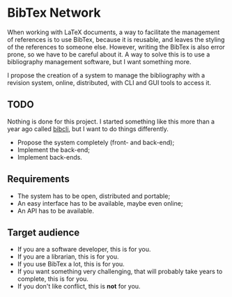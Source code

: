 
# BibTex Network

When working with LaTeX documents, a way to facilitate the management of
references is to use BibTex, because it is reusable, and leaves the styling of
the references to someone else.
However, writing the BibTex is also error prone, so we have to be careful about
it.
A way to solve this is to use a bibliography management software, but I want
something more.

I propose the creation of a system to manage the bibliography with a revision
system, online, distributed, with CLI and GUI tools to access it.

## TODO

Nothing is done for this project. I started something like this more than a
year ago called [bibcli](https://github.com/abelsiqueira/bibcli), but I want to
do things differently.

  - Propose the system completely (front- and back-end);
  - Implement the back-end;
  - Implement back-ends.

## Requirements

  - The system has to be open, distributed and portable;
  - An easy interface has to be available, maybe even online;
  - An API has to be available.

## Target audience

  - If you are a software developer, this is for you.
  - If you are a librarian, this is for you.
  - If you use BibTex a lot, this is for you.
  - If you want something very challenging, that will probably take years to
    complete, this is for you.
  - If you don't like conflict, this is **not** for you.
